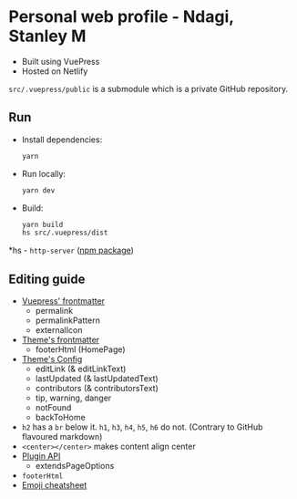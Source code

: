 # Personal web profile - Ndagi, Stanley M

- Built using VuePress
- Hosted on Netlify

`src/.vuepress/public` is a submodule which is a private GitHub repository.

## Run

- Install dependencies:

  ```bash
  yarn
  ```

- Run locally:

  ```bash
  yarn dev
  ```

- Build:

  ```bash
  yarn build
  hs src/.vuepress/dist
  ```

*hs - `http-server` ([npm package](https://www.npmjs.com/package/http-server))

## Editing guide

- [Vuepress' frontmatter](https://vuepress.github.io/reference/frontmatter.html)
  - permalink
  - permalinkPattern
  - externalIcon
- [Theme's frontmatter](https://vuepress.github.io/reference/default-theme/frontmatter.html)
  - footerHtml (HomePage)
- [Theme's Config](https://vuepress.github.io/reference/default-theme/config.html#locale-config)
  - editLink (& editLinkText)
  - lastUpdated (& lastUpdatedText)
  - contributors (& contributorsText)
  - tip, warning, danger
  - notFound
  - backToHome
- `h2` has a `br` below it. `h1`, `h3`, `h4`, `h5`, `h6` do not. (Contrary to GitHub flavoured markdown)
- `<center></center>` makes content align center
- [Plugin API](https://vuepress.github.io/reference/plugin-api.html)
  - extendsPageOptions
- `footerHtml`
- [Emoji cheatsheet](https://github.com/ikatyang/emoji-cheat-sheet)
